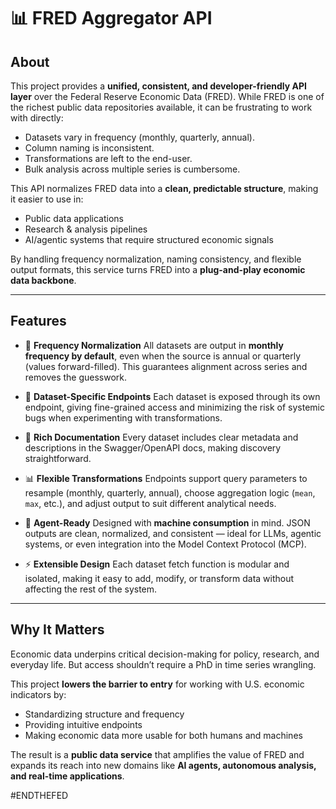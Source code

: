 # 📊 FRED Aggregator API

## About

This project provides a **unified, consistent, and developer-friendly API layer** over the Federal Reserve Economic Data (FRED).
While FRED is one of the richest public data repositories available, it can be frustrating to work with directly:

* Datasets vary in frequency (monthly, quarterly, annual).
* Column naming is inconsistent.
* Transformations are left to the end-user.
* Bulk analysis across multiple series is cumbersome.

This API normalizes FRED data into a **clean, predictable structure**, making it easier to use in:

* Public data applications
* Research & analysis pipelines
* AI/agentic systems that require structured economic signals

By handling frequency normalization, naming consistency, and flexible output formats, this service turns FRED into a **plug-and-play economic data backbone**.

---

## Features

* 🔄 **Frequency Normalization**
  All datasets are output in **monthly frequency by default**, even when the source is annual or quarterly (values forward-filled).
  This guarantees alignment across series and removes the guesswork.

* 🧩 **Dataset-Specific Endpoints**
  Each dataset is exposed through its own endpoint, giving fine-grained access and minimizing the risk of systemic bugs when experimenting with transformations.

* 📖 **Rich Documentation**
  Every dataset includes clear metadata and descriptions in the Swagger/OpenAPI docs, making discovery straightforward.

* 📊 **Flexible Transformations**
  Endpoints support query parameters to resample (monthly, quarterly, annual), choose aggregation logic (`mean`, `max`, etc.), and adjust output to suit different analytical needs.

* 🤖 **Agent-Ready**
  Designed with **machine consumption** in mind. JSON outputs are clean, normalized, and consistent — ideal for LLMs, agentic systems, or even integration into the Model Context Protocol (MCP).

* ⚡ **Extensible Design**
  Each dataset fetch function is modular and isolated, making it easy to add, modify, or transform data without affecting the rest of the system.

---

## Why It Matters

Economic data underpins critical decision-making for policy, research, and everyday life. But access shouldn’t require a PhD in time series wrangling.

This project **lowers the barrier to entry** for working with U.S. economic indicators by:

* Standardizing structure and frequency
* Providing intuitive endpoints
* Making economic data more usable for both humans and machines

The result is a **public data service** that amplifies the value of FRED and expands its reach into new domains like **AI agents, autonomous analysis, and real-time applications**.


#ENDTHEFED